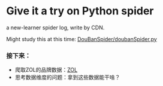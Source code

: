 # Give it a try on Python spider
a new-learner spider log, write by CDN.

Might study this at this time: [DouBanSpider/doubanSpider.py](https://github.com/lanbing510/DouBanSpider/blob/master/doubanSpider.py)

### 接下来：
- 爬取ZOL的品牌数据：[ZOL](http://top.zol.com.cn/compositor/cell_phone.html)
- 思考数据维度的问题：拿到这些数据能干啥？
